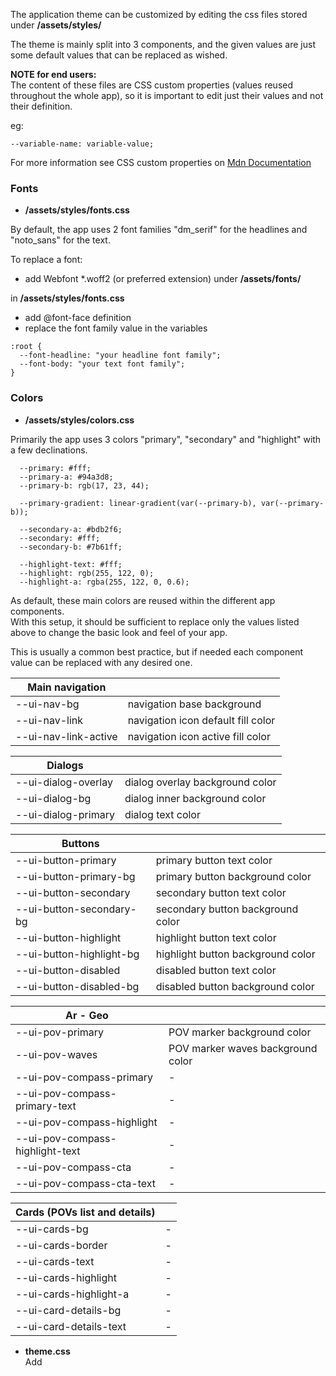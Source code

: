 The application theme can be customized by editing the css files stored under **/assets/styles/**

The theme is mainly split into 3 components, and the given values are just some default values that can be replaced as wished.

**NOTE for end users:** \
The content of these files are CSS custom properties (values reused throughout the whole app), so it is important to edit just their values and not their definition.

eg:

```
--variable-name: variable-value;
```

For more information see CSS custom properties on [Mdn Documentation](https://developer.mozilla.org/en-US/docs/Web/CSS/Using_CSS_custom_properties)

### Fonts

- **/assets/styles/fonts.css**

By default, the app uses 2 font families "dm_serif" for the headlines and "noto_sans" for the text.

To replace a font:

- add Webfont \*.woff2 (or preferred extension) under **/assets/fonts/**

in **/assets/styles/fonts.css**

- add @font-face definition
- replace the font family value in the variables

```
:root {
  --font-headline: "your headline font family";
  --font-body: "your text font family";
}
```

### Colors

- **/assets/styles/colors.css**

Primarily the app uses 3 colors "primary", "secondary" and "highlight" with a few declinations.

```
  --primary: #fff;
  --primary-a: #94a3d8;
  --primary-b: rgb(17, 23, 44);

  --primary-gradient: linear-gradient(var(--primary-b), var(--primary-b));

  --secondary-a: #bdb2f6;
  --secondary: #fff;
  --secondary-b: #7b61ff;

  --highlight-text: #fff;
  --highlight: rgb(255, 122, 0);
  --highlight-a: rgba(255, 122, 0, 0.6);

```

As default, these main colors are reused within the different app components.\
With this setup, it should be sufficient to replace only the values listed above to change the basic look and feel of your app.

This is usually a common best practice, but if needed each component value can be replaced with any desired one.

| Main navigation      |                                    |
| -------------------- | ---------------------------------- |
| --ui-nav-bg          | navigation base background         |
| --ui-nav-link        | navigation icon default fill color |
| --ui-nav-link-active | navigation icon active fill color  |

| Dialogs             |                                 |
| ------------------- | ------------------------------- |
| --ui-dialog-overlay | dialog overlay background color |
| --ui-dialog-bg      | dialog inner background color   |
| --ui-dialog-primary | dialog text color               |

| Buttons                  |                                   |
| ------------------------ | --------------------------------- |
| --ui-button-primary      | primary button text color         |
| --ui-button-primary-bg   | primary button background color   |
| --ui-button-secondary    | secondary button text color       |
| --ui-button-secondary-bg | secondary button background color |
| --ui-button-highlight    | highlight button text color       |
| --ui-button-highlight-bg | highlight button background color |
| --ui-button-disabled     | disabled button text color        |
| --ui-button-disabled-bg  | disabled button background color  |

| Ar - Geo                        |                                   |
| ------------------------------- | --------------------------------- |
| --ui-pov-primary                | POV marker background color       |
| --ui-pov-waves                  | POV marker waves background color |
| --ui-pov-compass-primary        | -                                 |
| --ui-pov-compass-primary-text   | -                                 |
| --ui-pov-compass-highlight      | -                                 |
| --ui-pov-compass-highlight-text | -                                 |
| --ui-pov-compass-cta            | -                                 |
| --ui-pov-compass-cta-text       | -                                 |

| Cards (POVs list and details) |     |
| ----------------------------- | --- |
| --ui-cards-bg                 | -   |
| --ui-cards-border             | -   |
| --ui-cards-text               | -   |
| --ui-cards-highlight          | -   |
| --ui-cards-highlight-a        | -   |
| --ui-card-details-bg          | -   |
| --ui-card-details-text        | -   |

- **theme.css** \
  Add
